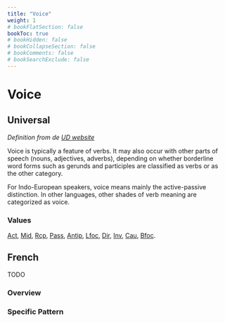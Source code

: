 ```yaml
---
title: "Voice"
weight: 1
# bookFlatSection: false
bookToc: true
# bookHidden: false
# bookCollapseSection: false
# bookComments: false
# bookSearchExclude: false
---
```


# Voice

## Universal

*Definition from de [UD website](https://universaldependencies.org/u/feat/Voice.html)*

Voice is typically a feature of verbs. It may also occur with other parts of speech (nouns, adjectives, adverbs), depending on whether borderline word forms such as gerunds and participles are classified as verbs or as the other category.

For Indo-European speakers, voice means mainly the active-passive distinction. In other languages, other shades of verb meaning are categorized as voice.

### Values

[Act](https://universaldependencies.org/u/feat/Voice.html#Act),
[Mid](https://universaldependencies.org/u/feat/Voice.html#Mid),
[Rcp](https://universaldependencies.org/u/feat/Voice.html#Rcp),
[Pass](https://universaldependencies.org/u/feat/Voice.html#Pass),
[Antip](https://universaldependencies.org/u/feat/Voice.html#Antip),
[Lfoc](https://universaldependencies.org/u/feat/Voice.html#Lfoc),
[Dir](https://universaldependencies.org/u/feat/Voice.html#Dir),
[Inv](https://universaldependencies.org/u/feat/Voice.html#Inv),
[Cau](https://universaldependencies.org/u/feat/Voice.html#Cau), 
[Bfoc](https://universaldependencies.org/u/feat/Voice.html#Bfoc).


## French

TODO
### Overview

### Specific Pattern
